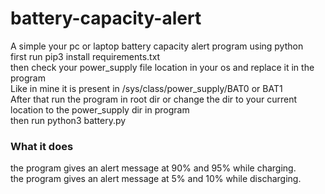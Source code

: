 # battery-capacity-alert
A simple your pc or laptop battery capacity alert program using python<br>
first run pip3 install requirements.txt <br>
then check your power_supply file location in your os and replace it in the program<br>
Like in mine it is present in /sys/class/power_supply/BAT0 or BAT1<br>
After that run the program in root dir or change the dir to your current location to the power_supply dir in program<br>
then run python3 battery.py
<h3>What it does</h3>
the program gives an alert message at 90% and 95% while charging.<br>
the program gives an alert message at 5% and 10% while discharging.
